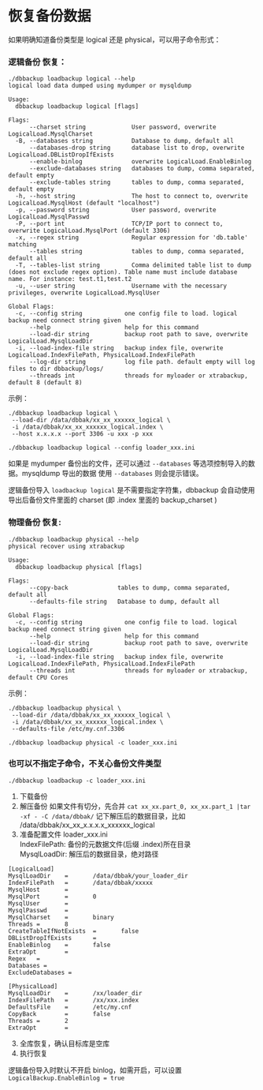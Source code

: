 
# 恢复备份数据
如果明确知道备份类型是 logical 还是 physical，可以用子命令形式：
### 逻辑备份 恢复：
```
./dbbackup loadbackup logical --help
logical load data dumped using mydumper or mysqldump

Usage:
  dbbackup loadbackup logical [flags]

Flags:
      --charset string             User password, overwrite LogicalLoad.MysqlCharset
  -B, --databases string           Database to dump, default all
      --databases-drop string      database list to drop, overwrite LogicalLoad.DBListDropIfExists
      --enable-binlog              overwrite LogicalLoad.EnableBinlog
      --exclude-databases string   databases to dump, comma separated, default empty
      --exclude-tables string      tables to dump, comma separated, default empty
  -h, --host string                The host to connect to, overwrite LogicalLoad.MysqlHost (default "localhost")
  -p, --password string            User password, overwrite LogicalLoad.MysqlPasswd
  -P, --port int                   TCP/IP port to connect to, overwrite LogicalLoad.MysqlPort (default 3306)
  -x, --regex string               Regular expression for 'db.table' matching
      --tables string              tables to dump, comma separated, default all
  -T, --tables-list string         Comma delimited table list to dump (does not exclude regex option). Table name must include database name. For instance: test.t1,test.t2
  -u, --user string                Username with the necessary privileges, overwrite LogicalLoad.MysqlUser

Global Flags:
  -c, --config string            one config file to load. logical backup need connect string given
      --help                     help for this command
      --load-dir string          backup root path to save, overwrite LogicalLoad.MysqlLoadDir
  -i, --load-index-file string   backup index file, overwrite LogicalLoad.IndexFilePath, PhysicalLoad.IndexFilePath
      --log-dir string           log file path. default empty will log files to dir dbbackup/logs/
      --threads int              threads for myloader or xtrabackup, default 8 (default 8)
```

示例：
```
./dbbackup loadbackup logical \
 --load-dir /data/dbbak/xx_xx_xxxxxx_logical \
 -i /data/dbbak/xx_xx_xxxxxx_logical.index \
 --host x.x.x.x --port 3306 -u xxx -p xxx
 
./dbbackup loadbackup logical --config loader_xxx.ini
```

如果是 mydumper 备份出的文件，还可以通过 `--databases` 等选项控制导入的数据。mysqldump 导出的数据 使用 `--databases` 则会提示错误。

逻辑备份导入 `loadbackup logical` 是不需要指定字符集，dbbackup 会自动使用导出后备份文件里面的 charset (即 .index 里面的 backup_charset ) 

### 物理备份 恢复:
```
./dbbackup loadbackup physical --help
physical recover using xtrabackup

Usage:
  dbbackup loadbackup physical [flags]

Flags:
      --copy-back              tables to dump, comma separated, default all
      --defaults-file string   Database to dump, default all

Global Flags:
  -c, --config string            one config file to load. logical backup need connect string given
      --help                     help for this command
      --load-dir string          backup root path to save, overwrite LogicalLoad.MysqlLoadDir
  -i, --load-index-file string   backup index file, overwrite LogicalLoad.IndexFilePath, PhysicalLoad.IndexFilePath
      --threads int              threads for myloader or xtrabackup, default CPU Cores
```

示例：
```
./dbbackup loadbackup physical \
 --load-dir /data/dbbak/xx_xx_xxxxxx_logical \
 -i /data/dbbak/xx_xx_xxxxxx_logical.index \
 --defaults-file /etc/my.cnf.3306
 
./dbbackup loadbackup physical -c loader_xxx.ini

```

### 也可以不指定子命令，不关心备份文件类型
```
./dbbackup loadbackup -c loader_xxx.ini
```

1. 下载备份
2. 解压备份
  如果文件有切分，先合并 `cat xx_xx.part_0, xx_xx.part_1 |tar -xf - -C /data/dbbak/`
  记下解压后的数据目录，比如  /data/dbbak/xx_xx_x.x.x.x_xxxxxx_logical
3. 准备配置文件 loader_xxx.ini  
IndexFilePath: 备份的元数据文件(后缀 .index)所在目录  
MysqlLoadDir: 解压后的数据目录，绝对路径  
```
[LogicalLoad]
MysqlLoadDir    =       /data/dbbak/your_loader_dir
IndexFilePath   =       /data/dbbak/xxxxx
MysqlHost       =       
MysqlPort       =       0
MysqlUser       =       
MysqlPasswd     =       
MysqlCharset    =       binary
Threads =       8
CreateTableIfNotExists  =       false
DBListDropIfExists      =       
EnableBinlog    =       false
ExtraOpt        =
Regex   =       
Databases = 
ExcludeDatabases = 

[PhysicalLoad]
MysqlLoadDir    =       /xx/loader_dir
IndexFilePath   =       /xx/xxx.index
DefaultsFile    =       /etc/my.cnf
CopyBack        =       false
Threads =       2
ExtraOpt        =       
```
3. 全库恢复，确认目标库是空库
4. 执行恢复

逻辑备份导入时默认不开启 binlog，如需开启，可以设置 `LogicalBackup.EnableBinlog = true`